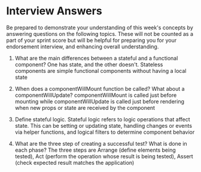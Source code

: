 # Interview Answers

Be prepared to demonstrate your understanding of this week's concepts by answering questions on the following topics. These will not be counted as a part of your sprint score but will be helpful for preparing you for your endorsement interview, and enhancing overall understanding.

1. What are the main differences between a stateful and a functional component?
   One has state, and the other doesn't. Stateless components are simple functional components without having a local state

2. When does a componentWillMount function be called? What about a componentWillUpdate?
   componentWillMount is called just before mounting while componentWillUpdate is called just before rendering when new props or state are received by the component

3. Define stateful logic.
   Stateful logic refers to logic operations that affect state. This can be setting or updating state, handling changes or events via helper functions, and logical filters to determine component behavior

4. What are the three step of creating a successful test? What is done in each phase?
   The three steps are Arrange (define elements being tested), Act (perform the operation whose result is being tested), Assert (check expected result matches the application)
